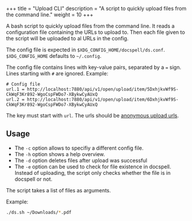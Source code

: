 +++
title = "Upload CLI"
description = "A script to quickly upload files from the command line."
weight = 10
+++

A bash script to quickly upload files from the command line. It reads
a configuration file containing the URLs to upload to. Then each file
given to the script will be uploaded to al URLs in the config.

The config file is expected in
`$XDG_CONFIG_HOME/docspell/ds.conf`. `$XDG_CONFIG_HOME` defaults to
`~/.config`.

The config file contains lines with key-value pairs, separated by a
`=` sign. Lines starting with `#` are ignored. Example:

```
# Config file
url.1 = http://localhost:7880/api/v1/open/upload/item/5DxhjkvWf9S-CkWqF3Kr892-WgoCspFWDo7-XBykwCyAUxQ
url.2 = http://localhost:7880/api/v1/open/upload/item/6DxhjkvWf9S-CkWqF3Kr892-WgoCspFWDo7-XBykwCyAUxQ
```

The key must start with `url`. The urls should be [anonymous upload
urls](@/docs/webapp/uploading.md#anonymous-upload).


## Usage

- The `-c` option allows to specifiy a different config file.
- The `-h` option shows a help overview.
- The `-d` option deletes files after upload was successful
- The `-e` option can be used to check for file existence in docspell.
  Instead of uploading, the script only checks whether the file is in
  docspell or not.

The script takes a list of files as arguments.


Example:

``` bash
./ds.sh ~/Downloads/*.pdf
```
